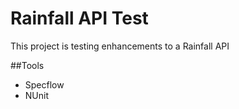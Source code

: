 # Rainfall API Test

This project is testing  enhancements to a Rainfall API

##Tools
- Specflow
- NUnit
  
